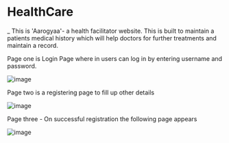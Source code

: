# HealthCare
_
This is 'Aarogyaa'- a health facilitator website. This is built to maintain a patients medical history which will help doctors for further treatments and maintain a record. 


Page one is Login Page where in users can log in by entering username and password.

![image](https://user-images.githubusercontent.com/91004062/168457605-2f3381d4-a251-4f20-81db-bc7bc2bc294e.png)

Page two is a registering page to fill up other details

![image](https://user-images.githubusercontent.com/91004062/168457649-0ea2d949-472c-42b1-8297-7380881cf6cf.png)

Page three - On successful registration the following page appears

![image](https://user-images.githubusercontent.com/91004062/168457672-cc41a286-b705-45da-8f54-4a3c06574306.png)
